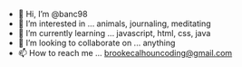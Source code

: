 - 👋 Hi, I’m @banc98
- 👀 I’m interested in ... animals, journaling, meditating
- 🌱 I’m currently learning ... javascript, html, css, java
- 💞️ I’m looking to collaborate on ... anything
- 📫 How to reach me ... brookecalhouncoding@gmail.com

<!---
banc98/banc98 is a ✨ special ✨ repository because its `README.md` (this file) appears on your GitHub profile.
You can click the Preview link to take a look at your changes.
--->
